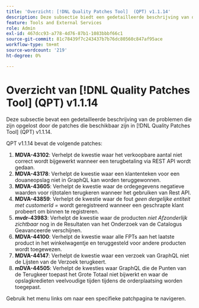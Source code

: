 ```yaml
---
title: 'Overzicht: [!DNL Quality Patches Tool]  (QPT) v1.1.14'
description: Deze subsectie biedt een gedetailleerde beschrijving van de problemen die zijn opgelost door de patches die beschikbaar zijn in  [!DNL Quality Patches Tool]  (QPT) v1.1.14.
feature: Tools and External Services
role: Admin
exl-id: 467dcc93-a778-4d76-87b1-1083bbbf66c1
source-git-commit: 81c78439f7c243437b7b76dc80560c847af95ace
workflow-type: tm+mt
source-wordcount: '219'
ht-degree: 0%

---
```


# Overzicht van [!DNL Quality Patches Tool] (QPT) v1.1.14

Deze subsectie bevat een gedetailleerde beschrijving van de problemen die zijn opgelost door de patches die beschikbaar zijn in [!DNL Quality Patches Tool] (QPT) v1.1.14.

QPT v1.1.14 bevat de volgende patches:

1. **MDVA-43102**: Verhelpt de kwestie waar het verkoopbare aantal niet correct wordt bijgewerkt wanneer een terugbetaling via REST API wordt gedaan.
1. **MDVA-43178**: Verhelpt de kwestie waar een klantenteken voor een douaneopslag niet in GraphQL kan worden teruggewonnen.
1. **MDVA-43605**: Verhelpt de kwestie waar de ordegegevens negatieve waarden voor rijtotalen terugkeren wanneer het gebruiken van Rest API.
1. **MDVA-43859**: Verhelpt de kwestie waar de fout *geen dergelijke entiteit met customerId =* wordt geregistreerd wanneer een geschrapte klant probeert om binnen te registreren.
1. **mvdr-43983**: Verhelpt de kwestie waar de producten *niet Afzonderlijk zichtbaar* nog in de Resultaten van het Onderzoek van de Catalogus Geavanceerde verschijnen.
1. **MDVA-44100**: Verhelpt de kwestie waar alle FPTs aan het laatste product in het winkelwagentje en teruggesteld voor andere producten wordt toegewezen.
1. **MDVA-44147**: Verhelpt de kwestie waar een verzoek van GraphQL niet de Lijsten van de Verzoek terugkeert.
1. **mDVA-44505**: Verhelpt de kwesties waar GraphQL die de Punten van de Terugkeer toepast het Grote Totaal niet bijwerkt en waar de opslagkredieten veelvoudige tijden tijdens de orderplaatsing worden toegepast.

Gebruik het menu links om naar een specifieke patchpagina te navigeren.
